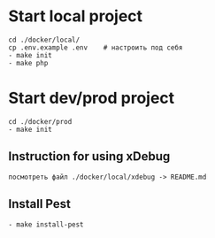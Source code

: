 # Start local project
    cd ./docker/local/
    cp .env.example .env    # настроить под себя
    - make init
    - make php

# Start dev/prod project
    cd ./docker/prod
    - make init

## Instruction for using xDebug
    посмотреть файл ./docker/local/xdebug -> README.md
    
## Install Pest
    - make install-pest
